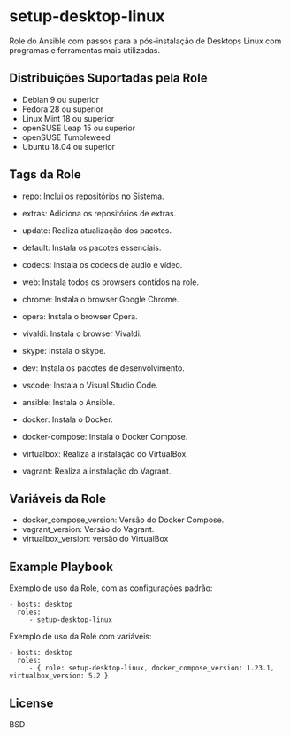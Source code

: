 setup-desktop-linux
=========

Role do Ansible com passos para a pós-instalação de Desktops Linux com programas e ferramentas mais utilizadas.

Distribuições Suportadas pela Role
------------

- Debian 9 ou superior
- Fedora 28 ou superior
- Linux Mint 18 ou superior
- openSUSE Leap 15 ou superior
- openSUSE Tumbleweed
- Ubuntu 18.04 ou superior


Tags da Role 
--------------

- repo: Inclui os repositórios no Sistema.
- extras: Adiciona os repositórios de extras.
  
- update: Realiza atualização dos pacotes.
- default: Instala os pacotes essenciais.
- codecs: Instala os codecs de audio e vídeo.
  
- web: Instala todos os browsers contidos na role.
- chrome: Instala o browser Google Chrome.
- opera: Instala o browser Opera.
- vivaldi: Instala o browser Vivaldi.
- skype: Instala o skype.

- dev: Instala os pacotes de desenvolvimento.
- vscode: Instala o Visual Studio Code.
- ansible: Instala o Ansible.

- docker: Instala o Docker.
- docker-compose: Instala o Docker Compose.

- virtualbox: Realiza a instalação do VirtualBox.
- vagrant: Realiza a instalação do Vagrant.


Variáveis da Role 
--------------

- docker_compose_version: Versão do Docker Compose.
- vagrant_version: Versão do Vagrant.
- virtualbox_version: versão do VirtualBox


Example Playbook
----------------

Exemplo de uso da Role, com as configurações padrão:

    - hosts: desktop
      roles:
         - setup-desktop-linux

Exemplo de uso da Role com variáveis:

    - hosts: desktop
      roles:
         - { role: setup-desktop-linux, docker_compose_version: 1.23.1, virtualbox_version: 5.2 }

License
-------

BSD
